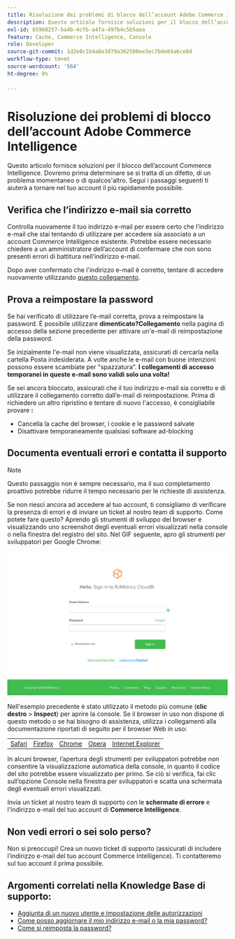 ```yaml
---
title: Risoluzione dei problemi di blocco dell’account Adobe Commerce Intelligence
description: Questo articolo fornisce soluzioni per il blocco dell’account Adobe Commerce Intelligence. Dovremo prima determinare se si tratta di un difetto, di un problema momentaneo o di qualcos'altro. Segui i passaggi seguenti ti aiuterà a tornare nel tuo account il più rapidamente possibile.
exl-id: 85968257-ba4b-4cfb-a4fa-497b4c5b5aea
feature: Cache, Commerce Intelligence, Console
role: Developer
source-git-commit: 1d2e0c1b4a8e3d79a362500ee3ec7bde84a6ce0d
workflow-type: tm+mt
source-wordcount: '564'
ht-degree: 0%

---
```


# Risoluzione dei problemi di blocco dell’account Adobe Commerce Intelligence

<!--
BOB: Is this in TOC?
-->

Questo articolo fornisce soluzioni per il blocco dell’account Commerce Intelligence. Dovremo prima determinare se si tratta di un difetto, di un problema momentaneo o di qualcos&#39;altro. Segui i passaggi seguenti ti aiuterà a tornare nel tuo account il più rapidamente possibile.

## Verifica che l’indirizzo e-mail sia corretto

Controlla nuovamente il tuo indirizzo e-mail per essere certo che l&#39;indirizzo e-mail che stai tentando di utilizzare per accedere sia associato a un account Commerce Intelligence esistente. Potrebbe essere necessario chiedere a un amministratore dell’account di confermare che non sono presenti errori di battitura nell’indirizzo e-mail.

Dopo aver confermato che l&#39;indirizzo e-mail è corretto, tentare di accedere nuovamente utilizzando [questo collegamento](https://dashboard.rjmetrics.com/v2/session/create#/).

## Prova a reimpostare la password

Se hai verificato di utilizzare l’e-mail corretta, prova a reimpostare la password. È possibile utilizzare **dimenticato?Collegamento** nella pagina di accesso della sezione precedente per attivare un&#39;e-mail di reimpostazione della password.

Se inizialmente l&#39;e-mail non viene visualizzata, assicurati di cercarla nella cartella Posta indesiderata. A volte anche le e-mail con buone intenzioni possono essere scambiate per &quot;spazzatura&quot;. **I collegamenti di accesso temporanei in queste e-mail sono validi solo una volta!**

Se sei ancora bloccato, assicurati che il tuo indirizzo e-mail sia corretto e di utilizzare il collegamento corretto dall’e-mail di reimpostazione. Prima di richiedere un altro ripristino e tentare di nuovo l&#39;accesso, è consigliabile provare **:**

* Cancella la cache del browser, i cookie e le password salvate
* Disattivare temporaneamente qualsiasi software ad-blocking

## Documenta eventuali errori e contatta il supporto

>[!NOTE]
>
>Questo passaggio non è sempre necessario, ma il suo completamento proattivo potrebbe ridurre il tempo necessario per le richieste di assistenza.

Se non riesci ancora ad accedere al tuo account, ti consigliamo di verificare la presenza di errori e di inviare un ticket al nostro team di supporto. Come potete fare questo? Aprendo gli strumenti di sviluppo del browser e visualizzando uno screenshot degli eventuali errori visualizzati nella console o nella finestra del registro del sito. Nel GIF seguente, apro gli strumenti per sviluppatori per Google Chrome:

![Apertura degli strumenti di sviluppo di Chrome.](assets/Opening_Chrome_dev_tools.gif)

Nell&#39;esempio precedente è stato utilizzato il metodo più comune (**clic destro** > **Inspect**) per aprire la console. Se il browser in uso non dispone di questo metodo o se hai bisogno di assistenza, utilizza i collegamenti alla documentazione riportati di seguito per il browser Web in uso:

<table>
<tbody>
<tr>
<td><a href="https://www.technipages.com/mac-os-x-enable-web-inspector-in-safari">Safari</a></td>
<td><a href="https://developer.mozilla.org/en-US/docs/Tools/Web_Console/Opening_the_Web_Console">Firefox</a></td>
<td><a href="https://developers.google.com/web/tools/chrome-devtools/?hl=en">Chrome</a></td>
<td><a href="https://www.opera.com/dragonfly/documentation/">Opera</a></td>
<td><a href="https://msdn.microsoft.com/en-us/library/gg589512(v=vs.85).aspx#OpeningTools">Internet Explorer</a></td>
</tr>
</tbody>
</table>

In alcuni browser, l’apertura degli strumenti per sviluppatori potrebbe non consentire la visualizzazione automatica della console, in quanto il codice del sito potrebbe essere visualizzato per primo. Se ciò si verifica, fai clic sull’opzione Console nella finestra per sviluppatori e scatta una schermata degli eventuali errori visualizzati.

Invia un ticket al nostro team di supporto con le **schermate di errore** e l&#39;indirizzo e-mail del tuo account di **Commerce Intelligence**.

## Non vedi errori o sei solo perso?

Non si preoccupi! Crea un nuovo ticket di supporto (assicurati di includere l’indirizzo e-mail del tuo account Commerce Intelligence). Ti contatteremo sul tuo account il prima possibile.

## Argomenti correlati nella Knowledge Base di supporto:

* [Aggiunta di un nuovo utente e impostazione delle autorizzazioni](https://experienceleague.adobe.com/docs/commerce-business-intelligence/mbi/administrator/user-mgmt/user-management.html)
* [Come posso aggiornare il mio indirizzo e-mail o la mia password?](https://experienceleague.adobe.com/docs/commerce-business-intelligence/mbi/administrator/user-mgmt/create-user.html)
* [Come si reimposta la password?](https://experienceleague.adobe.com/docs/commerce-business-intelligence/mbi/administrator/user-mgmt/reset-password.html)
